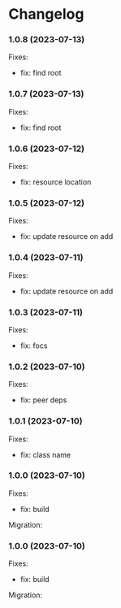 # Changelog

### 1.0.8 (2023-07-13)

Fixes:

-   fix: find root

### 1.0.7 (2023-07-13)

Fixes:

-   fix: find root

### 1.0.6 (2023-07-12)

Fixes:

-   fix: resource location

### 1.0.5 (2023-07-12)

Fixes:

-   fix: update resource on add

### 1.0.4 (2023-07-11)

Fixes:

-   fix: update resource on add

### 1.0.3 (2023-07-11)

Fixes:

-   fix: focs

### 1.0.2 (2023-07-10)

Fixes:

-   fix: peer deps

### 1.0.1 (2023-07-10)

Fixes:

-   fix: class name

### 1.0.0 (2023-07-10)

Fixes:

-   fix: build

Migration:

### 1.0.0 (2023-07-10)

Fixes:

-   fix: build

Migration:
